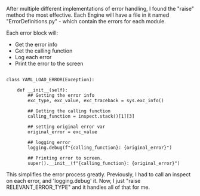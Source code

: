 After multiple different implementations of error handling, I found the "raise" method the most effective. Each Engine will have a file in it named "ErrorDefinitions.py" - which contain the errors for each module. 

Each error block will:
- Get the error info
- Get the calling function
- Log each error
- Print the error to the screen

```Example Error:

class YAML_LOAD_ERROR(Exception):

    def __init__(self):
		## Getting the error info
        exc_type, exc_value, exc_traceback = sys.exc_info()
        
		## Getting the calling function
        calling_function = inspect.stack()[1][3]

		## setting original error var
        original_error = exc_value

		## logging error
        logging.debug(f"{calling_function}: {original_error}")

		## Printing error to screen.
        super().__init__(f"{calling_function}: {original_error}")
```


This simplifies the error process greatly. Previously, I had to call an inspect on each error, and 'logging.debug' it. Now, I just "raise RELEVANT_ERROR_TYPE" and it handles all of that for me.